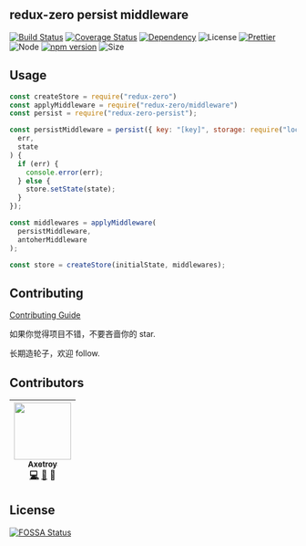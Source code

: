 ## redux-zero persist middleware

[![Build Status](https://travis-ci.com/axetroy/redux-zero-persist.svg?branch=master)](https://travis-ci.com/axetroy/redux-zero-persist)
[![Coverage Status](https://coveralls.io/repos/github/axetroy/redux-zero-persist/badge.svg?branch=master)](https://coveralls.io/github/axetroy/redux-zero-persist?branch=master)
[![Dependency](https://david-dm.org/axetroy/redux-zero-persist.svg)](https://david-dm.org/axetroy/redux-zero-persist)
![License](https://img.shields.io/badge/license-Apache-green.svg)
[![Prettier](https://img.shields.io/badge/Code%20Style-Prettier-green.svg)](https://github.com/prettier/prettier)
![Node](https://img.shields.io/badge/node-%3E=6.0-blue.svg?style=flat-square)
[![npm version](https://badge.fury.io/js/redux-zero-persist.svg)](https://badge.fury.io/js/redux-zero-persist)
![Size](https://github-size-badge.herokuapp.com/axetroy/redux-zero-persist.svg)

## Usage

```javascript
const createStore = require("redux-zero")
const applyMiddleware = require("redux-zero/middleware")
const persist = require("redux-zero-persist");

const persistMiddleware = persist({ key: "[key]", storage: require("localforage") }, function(
  err,
  state
) {
  if (err) {
    console.error(err);
  } else {
    store.setState(state);
  }
});

const middlewares = applyMiddleware(
  persistMiddleware,
  antoherMiddleware
);

const store = createStore(initialState, middlewares);
```

## Contributing

[Contributing Guide](https://github.com/axetroy/redux-zero-persist/blob/master/CONTRIBUTING.md)

如果你觉得项目不错，不要吝啬你的 star.

长期造轮子，欢迎 follow.

## Contributors

<!-- ALL-CONTRIBUTORS-LIST:START - Do not remove or modify this section -->

| [<img src="https://avatars1.githubusercontent.com/u/9758711?v=3" width="100px;"/><br /><sub>Axetroy</sub>](http://axetroy.github.io)<br />[💻](https://github.com/axetroy/redux-zero-persist/commits?author=axetroy) [🐛](https://github.com/axetroy/redux-zero-persist/issues?q=author%3Aaxetroy) 🎨 |
| :---------------------------------------------------------------------------------------------------------------------------------------------------------------------------------------------------------------------------------------------------------------------------------------------------: |


<!-- ALL-CONTRIBUTORS-LIST:END -->

## License

[![FOSSA Status](https://app.fossa.io/api/projects/git%2Bgithub.com%2Faxetroy%2Fredux-zero-persist.svg?type=large)](https://app.fossa.io/projects/git%2Bgithub.com%2Faxetroy%2Fredux-zero-persist?ref=badge_large)
